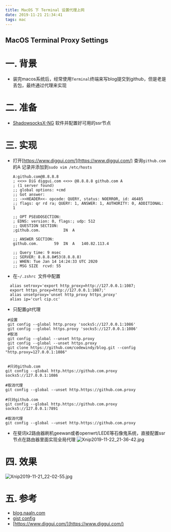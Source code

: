 ```yaml
---
title: MacOS 下 Terminal 设置代理上网
date: 2019-11-21 21:34:41
tags: mac
---
```

MacOS Terminal Proxy Settings
---

# 一.  背景

* 装完macos系统后，经常使用`Terminal`终端来写blog提交到github，但是老是丢包，最终通过代理来实现
  <!--more-->

# 二.  准备
* [ShadowsocksX-NG](https://github.com/qinyuhang/ShadowsocksX-NG-R/releases)  软件并配置好可用的ssr节点

# 三. 实现
* 打开[https://www.diggui.com/](https://www.diggui.com/) 查询`github.com`的A 记录并添加到`sudo vim /etc/hosts`

  ```shell
  A:github.com@8.8.8.8
  ; <<>> DiG diggui.com <<>> @8.8.8.8 github.com A
  ; (1 server found)
  ;; global options: +cmd
  ;; Got answer:
  ;; ->>HEADER<<- opcode: QUERY, status: NOERROR, id: 46485
  ;; flags: qr rd ra; QUERY: 1, ANSWER: 1, AUTHORITY: 0, ADDITIONAL: 1
  
  ;; OPT PSEUDOSECTION:
  ; EDNS: version: 0, flags:; udp: 512
  ;; QUESTION SECTION:
  ;github.com.			IN	A
  
  ;; ANSWER SECTION:
  github.com.		59	IN	A	140.82.113.4
  
  ;; Query time: 9 msec
  ;; SERVER: 8.8.8.8#53(8.8.8.8)
  ;; WHEN: Tue Jan 14 14:24:33 UTC 2020
  ;; MSG SIZE  rcvd: 55
  ```

* 在`~/.zshrc `文件中配置
```shell
  alias setroxy='export http_proxy=http://127.0.0.1:1087;
  export https_proxy=http://127.0.0.1:1087;'
  alias unsetproxy='unset http_proxy https_proxy'
  alias ip='curl cip.cc'
```
* 只配置git代理
```shell
 #设置
 git config --global http.proxy 'socks5://127.0.0.1:1086' 
 git config --global https.proxy 'socks5://127.0.0.1:1086'
 #取消
 git config --global --unset http.proxy
 git config --global --unset https.proxy
 git clone https://github.com/codewindy/blog.git --config "http.proxy=127.0.0.1:1086"
 
 
 #只对github.com
git config --global http.https://github.com.proxy socks5://127.0.0.1:1086

#取消代理
git config --global --unset http.https://github.com.proxy

#只对github.com
git config --global http.https://github.com.proxy socks5://127.0.0.1:7891

#取消代理
git config --global --unset http.https://github.com.proxy
```
*  在斐讯k2路由器刷机geewan或者openwrt/LEDE等石像鬼系统，直接配置ssr节点在路由器里面实现全局代理
![Xnip2019-11-22_21-36-42.jpg](https://i.loli.net/2019/11/22/2SZVI5WJmxYLdOP.jpg)
# 四. 效果
 ![Xnip2019-11-21_22-02-55.jpg](https://i.loli.net/2019/11/21/NalKSW27cfmC5pR.jpg)

# 五. 参考
* [blog.naaln.com](https://blog.naaln.com/2019/03/terminal-proxy/)
* [gist config ](https://gist.github.com/laispace/666dd7b27e9116faece6)
* [https://www.diggui.com/](https://www.diggui.com/)
